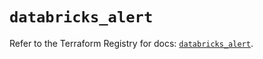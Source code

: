 # `databricks_alert`

Refer to the Terraform Registry for docs: [`databricks_alert`](https://registry.terraform.io/providers/databricks/databricks/1.87.1/docs/resources/alert).
